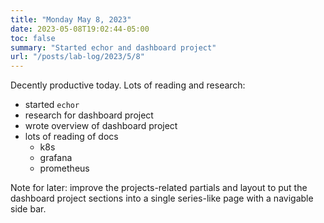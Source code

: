 ```yaml
---
title: "Monday May 8, 2023"
date: 2023-05-08T19:02:44-05:00
toc: false
summary: "Started echor and dashboard project"
url: "/posts/lab-log/2023/5/8"
---
```


Decently productive today. Lots of reading and research:

- started `echor`
- research for dashboard project
- wrote overview of dashboard project
- lots of reading of docs
    - k8s
    - grafana
    - prometheus

Note for later: improve the projects-related partials and layout to put the dashboard project sections into a single series-like page with a navigable side bar.
